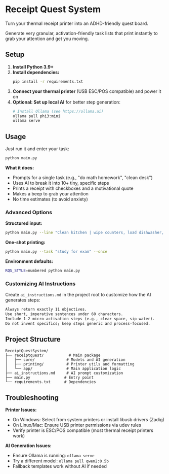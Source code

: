 # Receipt Quest System

Turn your thermal receipt printer into an ADHD-friendly quest board.

Generate very granular, activation-friendly task lists that print instantly to grab your attention and get you moving.

## Setup

1. **Install Python 3.9+**
2. **Install dependencies:**
   ```bash
   pip install -r requirements.txt
   ```
3. **Connect your thermal printer** (USB ESC/POS compatible) and power it on
4. **Optional: Set up local AI** for better step generation:
   ```bash
   # Install Ollama (see https://ollama.ai)
   ollama pull phi3:mini
   ollama serve
   ```

## Usage

Just run it and enter your task:

```bash
python main.py
```

**What it does:**
- Prompts for a single task (e.g., "do math homework", "clean desk")
- Uses AI to break it into 10+ tiny, specific steps
- Prints a receipt with checkboxes and a motivational quote
- Makes a beep to grab your attention
- No time estimates (to avoid anxiety)

### Advanced Options

**Structured input:**
```bash
python main.py --line "Clean kitchen | wipe counters, load dishwasher, take out trash"
```

**One-shot printing:**
```bash
python main.py --task "study for exam" --once
```

**Environment defaults:**
```bash
RQS_STYLE=numbered python main.py
```

### Customizing AI Instructions

Create `ai_instructions.md` in the project root to customize how the AI generates steps:

```markdown
Always return exactly 11 objectives.
Use short, imperative sentences under 60 characters.
Include 1-2 micro-activation steps (e.g., clear space, sip water).
Do not invent specifics; keep steps generic and process-focused.
```

## Project Structure

```
ReceiptQuestSystem/
├── receiptquest/           # Main package
│   ├── core/              # Models and AI generation
│   ├── printing/          # Printer utils and formatting
│   └── app/               # Main application logic
├── ai_instructions.md     # AI prompt customization
├── main.py               # Entry point
└── requirements.txt      # Dependencies
```

## Troubleshooting

**Printer Issues:**
- On Windows: Select from system printers or install libusb drivers (Zadig)
- On Linux/Mac: Ensure USB printer permissions via udev rules
- Verify printer is ESC/POS compatible (most thermal receipt printers work)

**AI Generation Issues:**
- Ensure Ollama is running: `ollama serve`
- Try a different model: `ollama pull qwen2:0.5b`
- Fallback templates work without AI if needed

